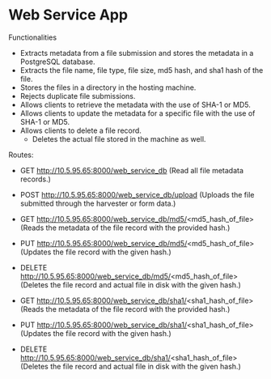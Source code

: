 # Web Service App

Functionalities
-  Extracts metadata from a file submission and stores the metadata in a PostgreSQL database.
  - Extracts the file name, file type, file size, md5 hash, and sha1 hash of the file.
- Stores the files in a directory in the hosting machine. 
- Rejects duplicate file submissions.
- Allows clients to retrieve the metadata with the use of SHA-1 or MD5.
- Allows clients to update the metadata for a specific file with the use of SHA-1 or MD5.
- Allows clients to delete a file record.
  - Deletes the actual file stored in the machine as well.
  
Routes:
- GET http://10.5.95.65:8000/web_service_db (Read all file metadata records.)
- POST http://10.5.95.65:8000/web_service_db/upload (Uploads the file submitted through the harvester or form data.)

- GET http://10.5.95.65:8000/web_service_db/md5/<md5_hash_of_file> (Reads the metadata of the file record with the provided hash.)
- PUT http://10.5.95.65:8000/web_service_db/md5/<md5_hash_of_file> (Updates the file record with the given hash.)
- DELETE http://10.5.95.65:8000/web_service_db/md5/<md5_hash_of_file> (Deletes the file record and actual file in disk with the given hash.)

- GET http://10.5.95.65:8000/web_service_db/sha1/<sha1_hash_of_file> (Reads the metadata of the file record with the provided hash.)
- PUT http://10.5.95.65:8000/web_service_db/sha1/<sha1_hash_of_file> (Updates the file record with the given hash.)
- DELETE http://10.5.95.65:8000/web_service_db/sha1/<sha1_hash_of_file> (Deletes the file record and actual file in disk with the given hash.)
